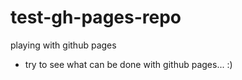# test-gh-pages-repo
playing with github pages

* try to see what can be done with github pages... :)
